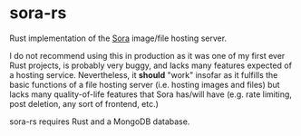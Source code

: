# sora-rs
Rust implementation of the [Sora](https://github.com/hmont/sora) image/file hosting server.

I do not recommend using this in production as it was one of my first ever Rust projects, is probably very buggy, and lacks many features expected of a hosting service. Nevertheless, it **should** "work" insofar as it fulfills the basic functions of a file hosting server (i.e. hosting images and files) but lacks many quality-of-life features that Sora has/will have (e.g. rate limiting, post deletion, any sort of frontend, etc.)

sora-rs requires Rust and a MongoDB database.
